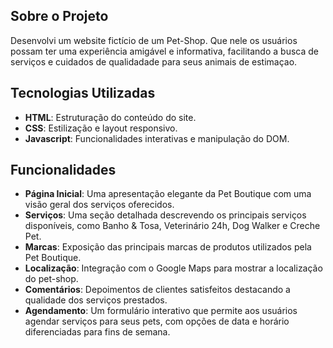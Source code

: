 ## Sobre o Projeto
Desenvolvi um website fictício de um Pet-Shop. Que nele os usuários possam ter uma experiência amigável  e informativa, facilitando a busca de serviços e cuidados de qualidadade para
seus animais de estimaçao.

## Tecnologias Utilizadas
- **HTML**: Estruturação do conteúdo do site.
- **CSS**: Estilização e layout responsivo.
- **Javascript**:  Funcionalidades interativas e manipulação do DOM.

## Funcionalidades
- **Página Inicial**: Uma apresentação elegante da Pet Boutique com uma visão geral dos serviços oferecidos.
- **Serviços**: Uma seção detalhada descrevendo os principais serviços disponíveis, como Banho & Tosa, Veterinário 24h, Dog Walker e Creche Pet.
- **Marcas**: Exposição das principais marcas de produtos utilizados pela Pet Boutique.
- **Localização**: Integração com o Google Maps para mostrar a localização do pet-shop.
- **Comentários**: Depoimentos de clientes satisfeitos destacando a qualidade dos serviços prestados.
- **Agendamento**: Um formulário interativo que permite aos usuários agendar serviços para seus pets, com opções de data e horário diferenciadas para fins de semana.

